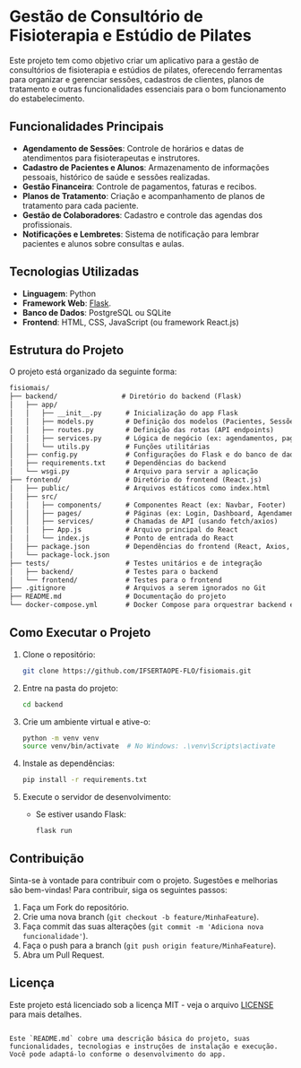 # Gestão de Consultório de Fisioterapia e Estúdio de Pilates

Este projeto tem como objetivo criar um aplicativo para a gestão de consultórios de fisioterapia e estúdios de pilates, oferecendo ferramentas para organizar e gerenciar sessões, cadastros de clientes, planos de tratamento e outras funcionalidades essenciais para o bom funcionamento do estabelecimento.

## Funcionalidades Principais

- **Agendamento de Sessões**: Controle de horários e datas de atendimentos para fisioterapeutas e instrutores.
- **Cadastro de Pacientes e Alunos**: Armazenamento de informações pessoais, histórico de saúde e sessões realizadas.
- **Gestão Financeira**: Controle de pagamentos, faturas e recibos.
- **Planos de Tratamento**: Criação e acompanhamento de planos de tratamento para cada paciente.
- **Gestão de Colaboradores**: Cadastro e controle das agendas dos profissionais.
- **Notificações e Lembretes**: Sistema de notificação para lembrar pacientes e alunos sobre consultas e aulas.
  
## Tecnologias Utilizadas

- **Linguagem**: Python
- **Framework Web**: [Flask](https://flask.palletsprojects.com/).
- **Banco de Dados**: PostgreSQL ou SQLite
- **Frontend**: HTML, CSS, JavaScript (ou framework React.js)

## Estrutura do Projeto

O projeto está organizado da seguinte forma:

```markdown
fisiomais/
├── backend/                # Diretório do backend (Flask)
│   ├── app/
│   │   ├── __init__.py      # Inicialização do app Flask
│   │   ├── models.py        # Definição dos modelos (Pacientes, Sessões, etc.)
│   │   ├── routes.py        # Definição das rotas (API endpoints)
│   │   ├── services.py      # Lógica de negócio (ex: agendamentos, pagamentos)
│   │   └── utils.py         # Funções utilitárias
│   ├── config.py            # Configurações do Flask e do banco de dados
│   ├── requirements.txt     # Dependências do backend
│   └── wsgi.py              # Arquivo para servir a aplicação
├── frontend/                # Diretório do frontend (React.js)
│   ├── public/              # Arquivos estáticos como index.html
│   ├── src/
│   │   ├── components/      # Componentes React (ex: Navbar, Footer)
│   │   ├── pages/           # Páginas (ex: Login, Dashboard, Agendamentos)
│   │   ├── services/        # Chamadas de API (usando fetch/axios)
│   │   ├── App.js           # Arquivo principal do React
│   │   └── index.js         # Ponto de entrada do React
│   ├── package.json         # Dependências do frontend (React, Axios, etc.)
│   └── package-lock.json
├── tests/                   # Testes unitários e de integração
│   ├── backend/             # Testes para o backend
│   └── frontend/            # Testes para o frontend
├── .gitignore               # Arquivos a serem ignorados no Git
├── README.md                # Documentação do projeto
└── docker-compose.yml       # Docker Compose para orquestrar backend e frontend

```

## Como Executar o Projeto

1. Clone o repositório:
   ```bash
   git clone https://github.com/IFSERTAOPE-FLO/fisiomais.git
   ```

2. Entre na pasta do projeto:
   ```bash
   cd backend
   ```

3. Crie um ambiente virtual e ative-o:
   ```bash
   python -m venv venv
   source venv/bin/activate  # No Windows: .\venv\Scripts\activate
   ```

4. Instale as dependências:
   ```bash
   pip install -r requirements.txt
   ```

5. Execute o servidor de desenvolvimento:
   - Se estiver usando Flask:
     ```bash
     flask run
     ```

## Contribuição

Sinta-se à vontade para contribuir com o projeto. Sugestões e melhorias são bem-vindas! Para contribuir, siga os seguintes passos:

1. Faça um Fork do repositório.
2. Crie uma nova branch (`git checkout -b feature/MinhaFeature`).
3. Faça commit das suas alterações (`git commit -m 'Adiciona nova funcionalidade'`).
4. Faça o push para a branch (`git push origin feature/MinhaFeature`).
5. Abra um Pull Request.

## Licença

Este projeto está licenciado sob a licença MIT - veja o arquivo [LICENSE](LICENSE) para mais detalhes.
```

Este `README.md` cobre uma descrição básica do projeto, suas funcionalidades, tecnologias e instruções de instalação e execução. Você pode adaptá-lo conforme o desenvolvimento do app.
